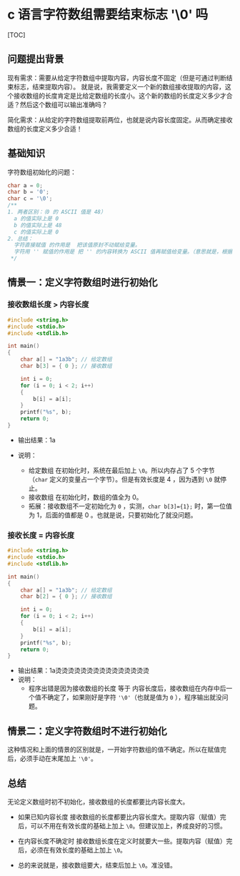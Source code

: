 # c 语言字符数组需要结束标志 '\0' 吗

[TOC]

## 问题提出背景

现有需求：需要从给定字符数组中提取内容，内容长度不固定（但是可通过判断结束标志，结束提取内容）。
就是说，我需要定义一个新的数组接收提取的内容，这个接收数组的长度肯定是比给定数组的长度小。这个新的数组的长度定义多少才合适？然后这个数组可以输出准确吗？

简化需求：从给定的字符数组提取前两位，也就是说内容长度固定。从而确定接收数组的长度定义多少合适！

## 基础知识

字符数组初始化的问题：

```c
char a = 0;
char b = '0';
char c = '\0';
/**
1. 两者区别：（0 的 ASCII 值是 48）
  a 的值实际上是 0
  b 的值实际上是 48
  c 的值实际上是 0
2. 总结：
  字符直接赋值 的作用是  把该值原封不动赋给变量。
  字符用 '' 赋值的作用是 把 '' 的内容转换为 ASCII 值再赋值给变量。（意思就是，根据 '' 里面的内容在 ASCII 表上找到一样的字符，看看它对应的十进制，然后赋值给变量）
 */
```

## 情景一：定义字符数组时进行初始化

### 接收数组长度 > 内容长度

```c
#include <string.h>
#include <stdio.h>
#include <stdlib.h>

int main()
{
    char a[] = "1a3b"; // 给定数组
    char b[3] = { 0 }; // 接收数组

    int i = 0;
    for (i = 0; i < 2; i++)
    {
        b[i] = a[i];
    }
    printf("%s", b);
    return 0;
}
```

* 输出结果：1a
* 说明：
  
  * 给定数组 在初始化时，系统在最后加上 `\0`。所以内存占了 5 个字节（`char` 定义的变量占一个字节）。但是有效长度是 4 ，因为遇到 `\0` 就停止。
  * 接收数组 在初始化时，数组的值全为 0。
  * 拓展：接收数组不一定初始化为 `0` ，实测，`char b[3]={1};` 时，第一位值为 1，后面的值都是 0 。也就是说，只要初始化了就没问题。

### 接收长度 = 内容长度

```c
#include <string.h>
#include <stdio.h>
#include <stdlib.h>

int main()
{
    char a[] = "1a3b"; // 给定数组
    char b[2] = { 0 }; // 接收数组

    int i = 0;
    for (i = 0; i < 2; i++)
    {
        b[i] = a[i];
    }
    printf("%s", b);
    return 0;
}
```

* 输出结果：1a烫烫烫烫烫烫烫烫烫烫烫烫烫烫烫
* 说明：
  * 程序出错是因为接收数组的长度 等于 内容长度后，接收数组在内存中后一个值不确定了，如果刚好是字符 `'\0'`（也就是值为 `0` ），程序输出就没问题。

## 情景二：定义字符数组时不进行初始化

这种情况和上面的情景的区别就是，一开始字符数组的值不确定。所以在赋值完后，必须手动在末尾加上 `'\0'`。

## 总结

无论定义数组时初不初始化，接收数组的长度都要比内容长度大。

* 如果已知内容长度
  接收数组的长度都要比内容长度大。提取内容（赋值）完后，可以不用在有效长度的基础上加上 `\0`。但建议加上，养成良好的习惯。

* 在内容长度不确定时
  接收数组长度在定义时就要大一些。提取内容（赋值）完后，必须在有效长度的基础上加上 `\0`。

* 总的来说就是，接收数组要大，结束后加上 `\0`。准没错。
